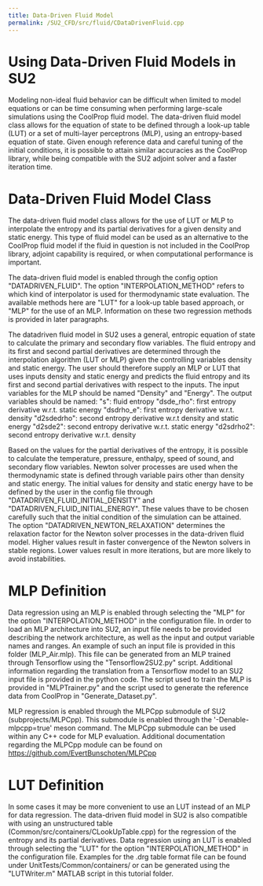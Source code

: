 ```yaml
---
title: Data-Driven Fluid Model
permalink: /SU2_CFD/src/fluid/CDataDrivenFluid.cpp
---
```

# Using Data-Driven Fluid Models in SU2
Modeling non-ideal fluid behavior can be difficult when limited to model equations or can be time consuming when performing large-scale simulations using the CoolProp fluid model. The data-driven fluid model class allows for the equation of state to be defined through a look-up table (LUT) or a set of multi-layer perceptrons (MLP), using an entropy-based equation of state. Given enough reference data and careful tuning of the initial conditions, it is possible to attain similar accuracies as the CoolProp library, while being compatible with the SU2 adjoint solver and a faster iteration time.  

# Data-Driven Fluid Model Class

The data-driven fluid model class allows for the use of LUT or MLP to interpolate the entropy and its partial derivatives for a given density and static energy. This type of fluid model can be used as an alternative to the CoolProp fluid model if the fluid in question is not included in the CoolProp library, adjoint capability is required, or when computational performance is important. 

The data-driven fluid model is enabled through the config option "DATADRIVEN_FLUID". The option "INTERPOLATION_METHOD" refers to which kind of interpolator is used for thermodynamic state evaluation. The available methods here are "LUT" for a look-up table based approach, or "MLP" for the use of an MLP. Information on these two regression methods is provided in later paragraphs.

The datadriven fluid model in SU2 uses a general, entropic equation of state to calculate the primary and secondary flow variables. The fluid entropy and its first and second partial derivatives are determined through the interpolation algorithm (LUT or MLP) given the controlling variables density and static energy. The user should therefore supply an MLP or LUT that uses inputs density and static energy and predicts the fluid entropy and its first and second partial derivatives with respect to the inputs. 
The input variables for the MLP should be named "Density" and "Energy". The output variables should be named:
"s": fluid entropy
"dsde_rho": first entropy derivative w.r.t. static energy
"dsdrho_e": first entropy derivative w.r.t. density
"d2sdedrho": second entropy derivative w.r.t density and static energy
"d2sde2": second entropy derivative w.r.t. static energy
"d2sdrho2": second entropy derivative w.r.t. density 

Based on the values for the partial derivatives of the entropy, it is possible to calculate the temperature, pressure, enthalpy, speed of sound, and secondary flow variables. Newton solver processes are used when the thermodynamic state is defined through variable pairs other than density and static energy. The initial values for density and static energy have to be defined by the user in the config file through "DATADRIVEN_FLUID_INITIAL_DENSITY" and "DATADRIVEN_FLUID_INITIAL_ENERGY". These values thave to be chosen carefully such that the initial condition of the simulation can be attained. The option "DATADRIVEN_NEWTON_RELAXATION" determines the relaxation factor for the Newton solver processes in the data-driven fluid model. Higher values result in faster convergence of the Newton solvers in stable regions. Lower values result in more iterations, but are more likely to avoid instabilities. 

# MLP Definition
Data regression using an MLP is enabled through selecting the "MLP" for the option "INTERPOLATION_METHOD" in the configuration file. In order to load an MLP architecture into SU2, an input file needs to be provided describing the network architecture, as well as the input and output variable names and ranges. An example of such an input file is provided in this folder (MLP_Air.mlp). This file can be generated from an MLP trained through Tensorflow using the "Tensorflow2SU2.py" script. Additional information regarding the translation from a Tensorflow model to an SU2 input file is provided in the python code. The script used to train the MLP is provided in "MLPTrainer.py" and the script used to generate the reference data from CoolProp in "Generate_Dataset.py". 

MLP regression is enabled through the MLPCpp submodule of SU2 (subprojects/MLPCpp). This submodule is enabled through the '-Denable-mlpcpp=true' meson command. The MLPCpp submodule can be used within any C++ code for MLP evaluation. Additional documentation regarding the MLPCpp module can be found on https://github.com/EvertBunschoten/MLPCpp 

# LUT Definition

In some cases it may be more convenient to use an LUT instead of an MLP for data regression. The data-driven fluid model in SU2 is also compatible with using an unstructured table (Common/src/containers/CLookUpTable.cpp) for the regression of the entropy and its partial derivatives. Data regression using an LUT is enabled through selecting the "LUT" for the option "INTERPOLATION_METHOD" in the configuration file. Examples for the .drg table format file can be found under UnitTests/Common/containers/ or can be generated using the "LUTWriter.m" MATLAB script in this tutorial folder. 